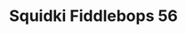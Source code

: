 ---
slug: squidki-fiddlebops-56
title: Squidki Fiddlebops 56
description: "Squidki Fiddlebops 56 is an exciting online game. Play for free directly in your browser!"
icon: /images/new_mods/Sprunki Fiddlebops 56.png
url: https://wowtbc.net/sprunkin/fiddlebops56/index.html
previewImage: /images/new_mods/Sprunki Fiddlebops 56.png
type: new mods

# SEO配置
seo:
  title: "Squidki Fiddlebops 56 - Play Free Online Game | Fun Browser Games"
  description: "Squidki Fiddlebops 56 - Play this fun online game for free in your browser. No download required!"
  ogImage: "/images/new_mods/Sprunki Fiddlebops 56.png"
  keywords: "squidki-fiddlebops-56, online game, browser game, free game, new mods game, play online"

videoUrls:
  - https://www.youtube.com/embed/example1
  - https://www.youtube.com/embed/example2

whyPlay:
  title: "Why Play Squidki Fiddlebops 56?"
  items:
    - "Immersive Gameplay: Squidki Fiddlebops 56 offers an engaging and immersive gaming experience that will keep you entertained for hours"
    - "Challenging Levels: Test your skills with increasingly difficult challenges and obstacles"
    - "Beautiful Graphics: Enjoy stunning visuals and smooth animations that bring the game world to life"
    - "Regular Updates: New content and features are added regularly to keep the game fresh and exciting"
    - "Free to Play: Experience all the fun without spending a penny"
    - "Community Features: Connect with other players, share strategies, and compete for high scores"
    - "Cross-Platform: Play on any device with a web browser, no downloads required"

features:
  title: "Key Features of Squidki Fiddlebops 56"
  image: "/images/new_mods/Sprunki Fiddlebops 56.png"
  items:
    - "Intuitive Controls: Easy to learn controls make Squidki Fiddlebops 56 accessible for players of all skill levels"
    - "Multiple Game Modes: Enjoy various gameplay options that provide different challenges and experiences"
    - "Character Customization: Personalize your gaming experience with unique characters and items"
    - "Achievement System: Complete special tasks to earn rewards and recognition"
    - "Leaderboards: Compete with players worldwide and see who can achieve the highest scores"

characteristics:
  title: "Game Characteristics"
  image: "/images/new_mods/Sprunki Fiddlebops 56.png"
  items:
    - "Genre: New mods game with elements of strategy and skill"
    - "Difficulty: Suitable for both casual gamers and those seeking a challenge"
    - "Play Time: Quick sessions or extended gameplay, depending on your preference"
    - "Art Style: Vibrant and engaging visuals that enhance the gaming experience"
    - "Sound Design: Immersive audio that complements the gameplay perfectly"

info: "Squidki Fiddlebops 56 is an exciting online game that offers players a unique and engaging gaming experience. With its intuitive controls, stunning visuals, and challenging gameplay, Squidki Fiddlebops 56 provides hours of entertainment for players of all ages and skill levels. Whether you're looking for a quick gaming session during a break or an extended play session, Squidki Fiddlebops 56 delivers an immersive experience that will keep you coming back for more. The game features multiple levels of increasing difficulty, ensuring that players are constantly challenged as they progress. With regular updates adding new content and features, Squidki Fiddlebops 56 remains fresh and exciting, providing endless entertainment options for its growing community of players."

howToPlayIntro: "Welcome to Squidki Fiddlebops 56! This guide will walk you through the basics and help you master the game. Whether you're a beginner or looking to improve your skills, these tips and instructions will enhance your gaming experience."

howToPlaySteps:
  - title: "Getting Started"
    description: "Begin your Squidki Fiddlebops 56 adventure by familiarizing yourself with the controls. Use your keyboard or mouse to navigate through the game interface. The tutorial will guide you through the basic mechanics and help you understand the objectives."
  - title: "Understanding the Objectives"
    description: "In Squidki Fiddlebops 56, your main goal is to progress through levels by completing specific objectives. Each level presents unique challenges that require different strategies and approaches."
  - title: "Mastering the Controls"
    description: "Practice using the controls to improve your precision and reaction time. Squidki Fiddlebops 56 requires quick reflexes and strategic thinking to overcome obstacles and defeat opponents."
  - title: "Utilizing Power-ups"
    description: "Collect power-ups throughout the game to enhance your abilities and overcome difficult challenges. Each power-up offers unique advantages that can be crucial for success."
  - title: "Developing Strategies"
    description: "As you progress in Squidki Fiddlebops 56, develop effective strategies for different scenarios. Analyze patterns, anticipate challenges, and adapt your approach to maximize your performance."

faq:
  title: "Frequently Asked Questions about Squidki Fiddlebops 56"
  items:
    - question: "Is Squidki Fiddlebops 56 free to play?"
      answer: "Yes, Squidki Fiddlebops 56 is completely free to play directly in your web browser. No downloads or purchases are required to enjoy the full game experience."
    - question: "Can I play Squidki Fiddlebops 56 on mobile devices?"
      answer: "Yes, Squidki Fiddlebops 56 is optimized for both desktop and mobile play. You can enjoy the game on any device with a web browser and internet connection."
    - question: "Are there any in-game purchases?"
      answer: "While Squidki Fiddlebops 56 is free to play, there may be optional in-game purchases available for cosmetic items or additional features that don't affect core gameplay."
    - question: "How often is Squidki Fiddlebops 56 updated?"
      answer: "The developers regularly update Squidki Fiddlebops 56 with new content, features, and improvements based on player feedback and game performance."
    - question: "Can I play Squidki Fiddlebops 56 offline?"
      answer: "Currently, Squidki Fiddlebops 56 requires an internet connection to play as it's a browser-based online game."
    - question: "Is Squidki Fiddlebops 56 suitable for children?"
      answer: "Yes, Squidki Fiddlebops 56 is designed to be family-friendly and suitable for players of all ages."
    - question: "How do I report bugs or issues?"
      answer: "If you encounter any problems while playing Squidki Fiddlebops 56, you can report them through the game's support page or contact the developers directly through their website."
    - question: "Still Have Questions?"
      answer: "If you have additional questions about Squidki Fiddlebops 56 that aren't covered in this FAQ, please visit our support center or contact our customer service team for assistance."
---